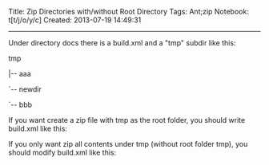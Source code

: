 Title: Zip Directories with/without Root Directory
Tags: Ant;zip
Notebook: t[t/j/o/y/c]
Created: 2013-07-19 14:49:31

------

Under directory docs there is a build.xml and a "tmp" subdir like this:

 

tmp

|-- aaa

`-- newdir

 `-- bbb

 

If you want create a zip file with tmp as the root folder, you should write build.xml like this:

 

 <?xml version="1.0" encoding="UTF-8"?> 
 <project name="MyProject" basedir="./" default="zip"> 
  <target name="zip">

   <zip destfile="mz.zip" basedir="." includes="tmp/**"/>

  </target>

 </project>

 

If you only want zip all contents under tmp (without root folder tmp), you should modify build.xml like this:

 

 <?xml version="1.0" encoding="UTF-8"?> 
 <project name="MyProject" basedir="./" default="zip"> 
  <target name="zip">

   <zip destfile="mz.zip" basedir="tmp"/>

  </target>

 </project>